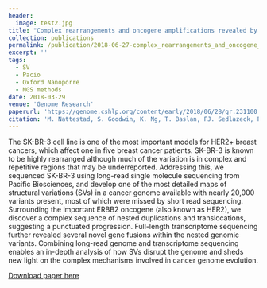 ```yaml
---
header:
  image: test2.jpg
title: "Complex rearrangements and oncogene amplifications revealed by long-read DNA and RNA sequencing of a breast cancer cell line."
collection: publications
permalink: /publication/2018-06-27-complex_rearrangements_and_oncogene_amplifications-18
excerpt: ''
tags:
  - SV
  - Pacio
  - Oxford Nanoporre
  - NGS methods
date: 2018-03-29
venue: 'Genome Research'
paperurl: 'https://genome.cshlp.org/content/early/2018/06/28/gr.231100.117.abstract'
citation: 'M. Nattestad, S. Goodwin, K. Ng, T. Baslan, FJ. Sedlazeck, P. Rescheneder, T. Garvin, H. Fang, J. Gurtowski, E. Hutton, E. Tseng, J. Chin, T. Beck, Y. Sundaravadanam, M. Kramer, E. Antoniou, J. McPherson, J. Hicks, WR. McCombie, MC Schatz. (2018). &quot;Complex rearrangements and oncogene amplifications revealed by long-read DNA and RNA sequencing of a breast cancer cell line.&quot; <i>Genome Research</i>.'
---
```


The SK-BR-3 cell line is one of the most important models for HER2+ breast cancers, which affect one in five breast cancer patients. SK-BR-3 is known to be highly rearranged although much of the variation is in complex and repetitive regions that may be underreported. Addressing this, we sequenced SK-BR-3 using long-read single molecule sequencing from Pacific Biosciences, and develop one of the most detailed maps of structural variations (SVs) in a cancer genome available with nearly 20,000 variants present, most of which were missed by short read sequencing. Surrounding the important ERBB2 oncogene (also known as HER2), we discover a complex sequence of nested duplications and translocations, suggesting a punctuated progression. Full-length transcriptome sequencing further revealed several novel gene fusions within the nested genomic variants. Combining long-read genome and transcriptome sequencing enables an in-depth analysis of how SVs disrupt the genome and sheds new light on the complex mechanisms involved in cancer genome evolution.

[Download paper here](https://www.nature.com/articles/s41592-018-0001-7)

